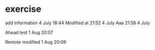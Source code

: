 # exercise
add information 4 July 18:44
Modified at 21:52 4 July
Aaa 21:58 4 July

Ahead test
1 Aug 20:07

Remote modified 
1 Aug 20:09
